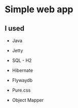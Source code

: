 # Simple web app
## I used
* Java
* Jetty
* SQL - H2
* Hibernate
* Flywaydb


* Pure.css
* Object Mapper
